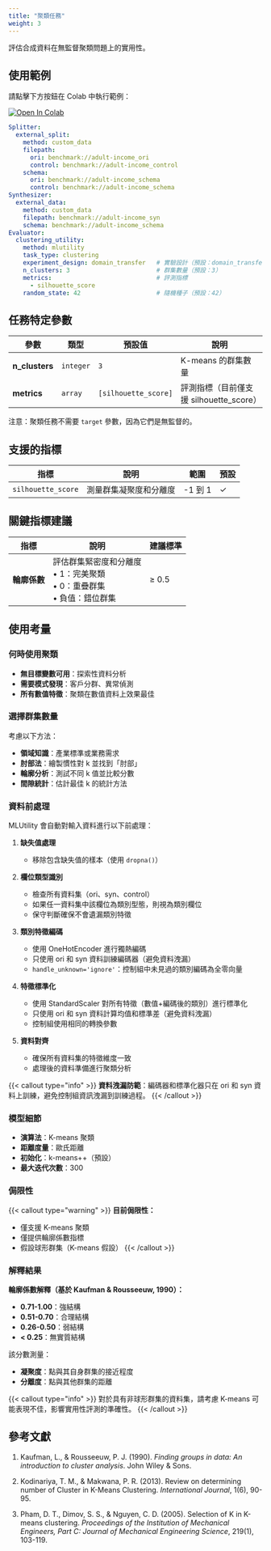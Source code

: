 ```yaml
---
title: "聚類任務"
weight: 3
---
```


評估合成資料在無監督聚類問題上的實用性。

## 使用範例

請點擊下方按鈕在 Colab 中執行範例：

[![Open In Colab](https://colab.research.google.com/assets/colab-badge.svg)](https://colab.research.google.com/github/nics-tw/petsard/blob/main/demo/petsard-yaml/evaluator-yaml/utility-clustering.ipynb)

```yaml
Splitter:
  external_split:
    method: custom_data
    filepath:
      ori: benchmark://adult-income_ori
      control: benchmark://adult-income_control
    schema:
      ori: benchmark://adult-income_schema
      control: benchmark://adult-income_schema
Synthesizer:
  external_data:
    method: custom_data
    filepath: benchmark://adult-income_syn
    schema: benchmark://adult-income_schema
Evaluator:
  clustering_utility:
    method: mlutility
    task_type: clustering
    experiment_design: domain_transfer   # 實驗設計（預設：domain_transfer）
    n_clusters: 3                        # 群集數量（預設：3）
    metrics:                             # 評測指標
      - silhouette_score
    random_state: 42                     # 隨機種子（預設：42）
```

## 任務特定參數

| 參數 | 類型 | 預設值 | 說明 |
|-----|------|--------|------|
| **n_clusters** | `integer` | `3` | K-means 的群集數量 |
| **metrics** | `array` | `[silhouette_score]` | 評測指標（目前僅支援 silhouette_score） |

注意：聚類任務不需要 `target` 參數，因為它們是無監督的。

## 支援的指標

| 指標 | 說明 | 範圍 | 預設 |
|-----|------|------|------|
| `silhouette_score` | 測量群集凝聚度和分離度 | -1 到 1 | ✓ |

## 關鍵指標建議

| 指標 | 說明 | 建議標準 |
|-----|------|----------|
| **輪廓係數** | 評估群集緊密度和分離度<br>• 1：完美聚類<br>• 0：重疊群集<br>• 負值：錯位群集 | ≥ 0.5 |

## 使用考量

### 何時使用聚類

- **無目標變數可用**：探索性資料分析
- **需要模式發現**：客戶分群、異常偵測
- **所有數值特徵**：聚類在數值資料上效果最佳

### 選擇群集數量

考慮以下方法：
- **領域知識**：產業標準或業務需求
- **肘部法**：繪製慣性對 k 並找到「肘部」
- **輪廓分析**：測試不同 k 值並比較分數
- **間隙統計**：估計最佳 k 的統計方法

### 資料前處理

MLUtility 會自動對輸入資料進行以下前處理：

1. **缺失值處理**
   - 移除包含缺失值的樣本（使用 `dropna()`）

2. **欄位類型識別**
   - 檢查所有資料集（ori、syn、control）
   - 如果任一資料集中該欄位為類別型態，則視為類別欄位
   - 保守判斷確保不會遺漏類別特徵

3. **類別特徵編碼**
   - 使用 OneHotEncoder 進行獨熱編碼
   - 只使用 ori 和 syn 資料訓練編碼器（避免資料洩漏）
   - `handle_unknown='ignore'`：控制組中未見過的類別編碼為全零向量

4. **特徵標準化**
   - 使用 StandardScaler 對所有特徵（數值+編碼後的類別）進行標準化
   - 只使用 ori 和 syn 資料計算均值和標準差（避免資料洩漏）
   - 控制組使用相同的轉換參數

5. **資料對齊**
   - 確保所有資料集的特徵維度一致
   - 處理後的資料準備進行聚類分析

{{< callout type="info" >}}
**資料洩漏防範**：編碼器和標準化器只在 ori 和 syn 資料上訓練，避免控制組資訊洩漏到訓練過程。
{{< /callout >}}

### 模型細節

- **演算法**：K-means 聚類
- **距離度量**：歐氏距離
- **初始化**：k-means++（預設）
- **最大迭代次數**：300

### 侷限性

{{< callout type="warning" >}}
**目前侷限性：**
- 僅支援 K-means 聚類
- 僅提供輪廓係數指標
- 假設球形群集（K-means 假設）
{{< /callout >}}

### 解釋結果

**輪廓係數解釋（基於 Kaufman & Rousseeuw, 1990）：**
- **0.71-1.00**：強結構
- **0.51-0.70**：合理結構
- **0.26-0.50**：弱結構
- **< 0.25**：無實質結構

該分數測量：
- **凝聚度**：點與其自身群集的接近程度
- **分離度**：點與其他群集的距離

{{< callout type="info" >}}
對於具有非球形群集的資料集，請考慮 K-means 可能表現不佳，影響實用性評測的準確性。
{{< /callout >}}

## 參考文獻

1. Kaufman, L., & Rousseeuw, P. J. (1990). *Finding groups in data: An introduction to cluster analysis*. John Wiley & Sons.

2. Kodinariya, T. M., & Makwana, P. R. (2013). Review on determining number of Cluster in K-Means Clustering. *International Journal*, 1(6), 90-95.

3. Pham, D. T., Dimov, S. S., & Nguyen, C. D. (2005). Selection of K in K-means clustering. *Proceedings of the Institution of Mechanical Engineers, Part C: Journal of Mechanical Engineering Science*, 219(1), 103-119.